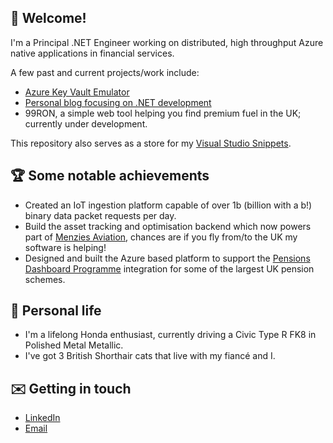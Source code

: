 ## 👋 Welcome!

 I'm a Principal .NET Engineer working on distributed, high throughput Azure native applications in financial services. 

A few past and current projects/work include:

- [Azure Key Vault Emulator](https://github.com/james-gould/azure-keyvault-emulator)
- [Personal blog focusing on .NET development](https://jamesgould.dev)
- 99RON, a simple web tool helping you find premium fuel in the UK; currently under development.

This repository also serves as a store for my [Visual Studio Snippets](https://github.com/james-gould/james-gould/tree/main/CodeSnippets).

## 🏆 Some notable achievements

- Created an IoT ingestion platform capable of over 1b (billion with a b!) binary data packet requests per day.
- Build the asset tracking and optimisation backend which now powers part of [Menzies Aviation](https://menziesaviation.com/), chances are if you fly from/to the UK my software is helping!
- Designed and built the Azure based platform to support the [Pensions Dashboard Programme](https://www.pensionsdashboardsprogramme.org.uk/) integration for some of the largest UK pension schemes.
 
## 💖 Personal life

- I'm a lifelong Honda enthusiast, currently driving a Civic Type R FK8 in Polished Metal Metallic.
- I've got 3 British Shorthair cats that live with my fiancé and I.
 
## ✉️ Getting in touch

- [LinkedIn](https://www.linkedin.com/in/james-gould-283323198/)
- [Email](mailto:hello@jamesgould.dev)
